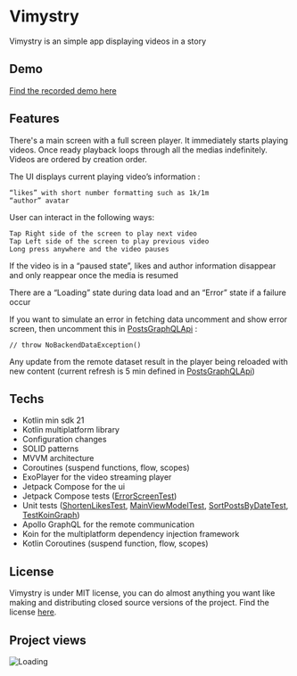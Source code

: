 # Vimystry

Vimystry is an simple app displaying videos in a story

## Demo 

[Find the recorded demo here](art/demo.mp4)

## Features

There's a main screen with a full screen player. It immediately starts playing videos. Once ready
playback loops through all the medias indefinitely. Videos are ordered by creation order.

The UI displays current playing video’s information :

```
“likes” with short number formatting such as 1k/1m
“author” avatar
```

User can interact in the following ways:

```
Tap Right side of the screen to play next video
Tap Left side of the screen to play previous video
Long press anywhere and the video pauses
```

If the video is in a “paused state”, likes and author information disappear and only reappear once
the media is resumed

There are a “Loading” state during data load and an “Error” state if a failure occur

If you want to simulate an error in fetching data uncomment and show error screen, then uncomment this in [PostsGraphQLApi](shared/src/commonMain/kotlin/com/lduboscq/vimystry/remote/PostsGraphQLApi.kt) :

```
// throw NoBackendDataException()
```

Any update from the remote dataset result in the player being reloaded with new content (current
refresh is 5 min defined
in [PostsGraphQLApi](shared/src/commonMain/kotlin/com/lduboscq/vimystry/remote/PostsGraphQLApi.kt))

## Techs

- Kotlin min sdk 21
- Kotlin multiplatform library
- Configuration changes
- SOLID patterns
- MVVM architecture
- Coroutines (suspend functions, flow, scopes)
- ExoPlayer for the video streaming player
- Jetpack Compose for the ui
- Jetpack Compose tests ([ErrorScreenTest](androidApp/src/androidTest/kotlin/ErrorScreenTest.kt))
- Unit tests ([ShortenLikesTest](shared/src/androidTest/kotlin/com/lduboscq/vimystry/ShortenLikesTest.kt), [MainViewModelTest](androidApp/src/test/kotlin/MainViewModelTest.kt), [SortPostsByDateTest](androidApp/src/test/kotlin/SortPostsByDateTest.kt), [TestKoinGraph](androidApp/src/test/kotlin/TestKoinGraph.kt))
- Apollo GraphQL for the remote communication
- Koin for the multiplatform dependency injection framework
- Kotlin Coroutines (suspend function, flow, scopes)

## License

Vimystry is under MIT license, you can do almost anything you want like making and distributing closed source versions of the project. Find the license [here](./LICENSE).

## Project views 

<img align="left" src = "https://profile-counter.glitch.me/Vimystry/count.svg" alt ="Loading"> 